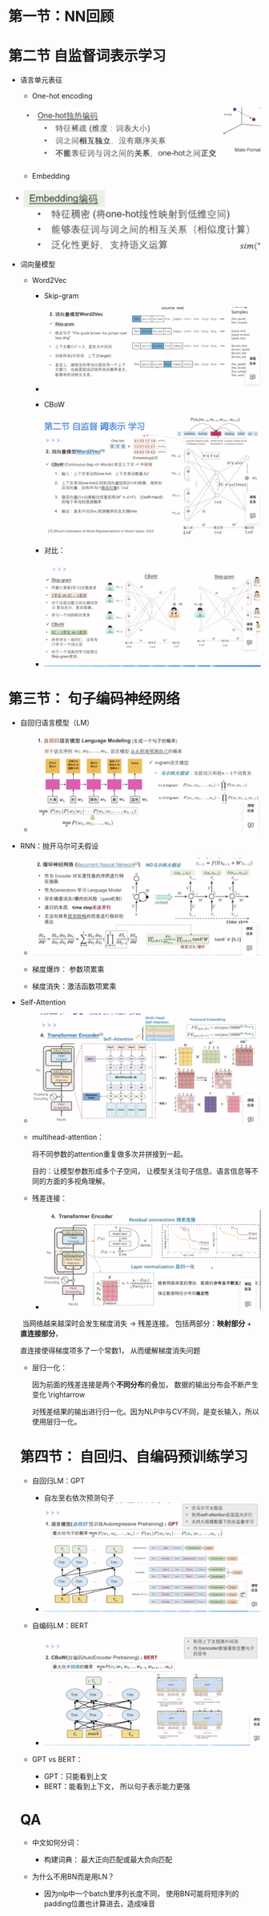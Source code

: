 # 第一节：NN回顾

# 第二节 自监督词表示学习

-   语言单元表征 

    -   One-hot encoding

    ![image-20210622161442881](前预训练时代的自监督.assets/image-20210622161442881.png)

    -   Embedding

![image-20210622161510362](前预训练时代的自监督.assets/image-20210622161510362.png)

-   词向量模型

    -   Word2Vec

        -   Skip-gram

        -   ![image-20210622161712490](前预训练时代的自监督.assets/image-20210622161712490.png)

        -   CBoW

            ![image-20210622161727844](前预训练时代的自监督.assets/image-20210622161727844.png)

        -   对比：
        -   ![image-20210622161802989](前预训练时代的自监督.assets/image-20210622161802989.png)

# 第三节： 句子编码神经网络

-   自回归语言模型（LM）
    -   ![image-20210622162007255](前预训练时代的自监督.assets/image-20210622162007255.png)

-   RNN：抛开马尔可夫假设

    -   <img src="前预训练时代的自监督.assets/image-20210622162126121.png" alt="image-20210622162126121" style="zoom:200%;" />

    -   梯度爆炸： 参数项累乘
    -   梯度消失：激活函数项累乘

-   Self-Attention

    -   ![image-20210622162445630](前预训练时代的自监督.assets/image-20210622162445630.png)

    -   multihead-attention：

        将不同参数的attention重复做多次并拼接到一起。

        目的：让模型参数形成多个子空间， 让模型关注句子信息、语言信息等不同的方面的多视角理解。

    -   残差连接：
        -   ![image-20210622162850586](前预训练时代的自监督.assets/image-20210622162850586.png)

    

    ​			当网络越来越深时会发生梯度消失 -> 残差连接。 包括两部分：**映射部分** + **直连接部分**，

    直连接使得梯度项多了一个常数1， 从而缓解梯度消失问题

    -   层归一化：

        因为前面的残差连接是两个**不同分布**的叠加， 数据的输出分布会不断产生变化 \rightarrow

        对残差结果的输出进行归一化。因为NLP中与CV不同，是变长输入，所以使用层归一化。

    # 第四节： 自回归、自编码预训练学习

    -   自回归LM：GPT
        -   自左至右依次预测句子
        -   ![image-20210622163624164](前预训练时代的自监督.assets/image-20210622163624164.png)

    -   自编码LM：BERT
        -   ![image-20210622163719361](前预训练时代的自监督.assets/image-20210622163719361.png)
    -   GPT vs BERT：
        -   GPT：只能看到上文
        -   BERT：能看到上下文， 所以句子表示能力更强 

    # QA

    -   中文如何分词：
        -   构建词典： 最大正向匹配或最大负向匹配

    -   为什么不用BN而是用LN？
        -   因为nlp中一个batch里序列长度不同， 使用BN可能将短序列的padding位置也计算进去，造成噪音
